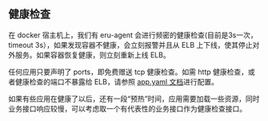 ## 健康检查

在 docker 宿主机上，我们有 eru-agent 会进行频密的健康检查(目前是3s一次，timeout 3s），如果发现容器不健康，会立刻报警并且从 ELB 上下线，使其停止对外服务。如果容器恢复健康，则立刻重新上线 ELB。

任何应用只要声明了 ports，即免费赠送 tcp 健康检查。如需 http 健康检查，或者健康检查的端口不暴露给 ELB，请参照 [app.yaml 文档](http://gitlab.ricebook.net/platform/citadel/blob/master/documents/app-specs%E8%AF%B4%E6%98%8E.md)进行配置。

如果有些应用在健康了以后，还有一段“预热”时间，应用需要加载一些资源，同时业务接口响应较慢，可以考虑取一个有代表性的业务接口作为健康检查接口。
